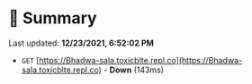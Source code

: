 # 📖 Summary
Last updated: **12/23/2021, 6:52:02 PM**

- `GET` [https://Bhadwa-sala.toxicblte.repl.co](https://Bhadwa-sala.toxicblte.repl.co) - **Down** (143ms)
